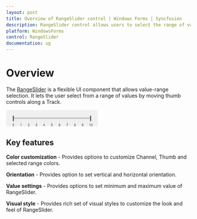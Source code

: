 ```yaml
---
layout: post
title: Overview of RangeSlider control | Windows Forms | Syncfusion
description: RangeSlider control allows users to select the range of values between minimum and maximum range. It supports orientation, themes and much more.
platform: WindowsForms
control: RangeSlider 
documentation: ug
---
```


# Overview

The [RangeSlider](https://help.syncfusion.com/cr/windowsforms/Syncfusion.Windows.Forms.Tools.RangeSlider.html) is a flexible UI component that allows value-range selection. It lets the user select from a range of values by moving  thumb controls along a Track.

![Range Slider for Windows Forms](Getting-Started_images/Overview.png) 

## Key features

**Color customization** - Provides options to customize Channel, Thumb and selected range colors.

**Orientation** - Provides option to set vertical and horizontal orientation.

**Value settings** - Provides options to set minimum and maximum value of RangeSlider.

**Visual style** - Provides rich set of visual styles to customize the look and feel of RangeSlider.
